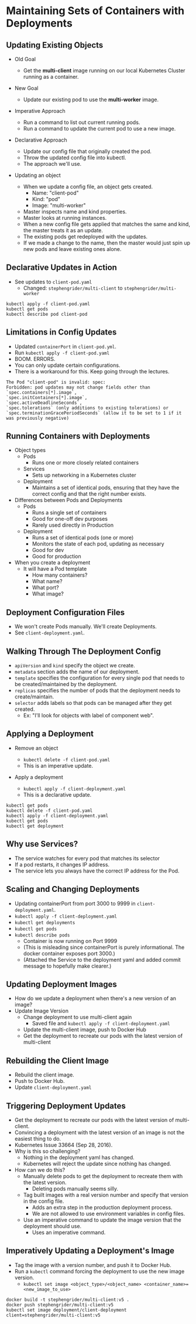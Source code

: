 # Maintaining Sets of Containers with Deployments

## Updating Existing Objects

* Old Goal
  * Get the **multi-client** image running on our local Kubernetes Cluster running as a container.
* New Goal
  * Update our existing pod to use the **multi-worker** image.

* Imperative Approach
  * Run a command to list out current running pods.
  * Run a command to update the current pod to use a new image.
* Declarative Approach
  * Update our config file that originally created the pod.
  * Throw the updated config file into kubectl.
  * The approach we'll use.

* Updating an object
  * When we update a config file, an object gets created.
    * Name: "client-pod"
    * Kind: "pod"
    * Image: "multi-worker"
  * Master inspects name and kind properties.
  * Master looks at running instances.
  * When a new config file gets applied that matches the same and kind, the master treats it as an update.
  * The existing pods get redeployed with the updates.
  * If we made a change to the name, then the master would just spin up new pods and leave existing ones alone.

## Declarative Updates in Action

* See updates to `client-pod.yaml`
  * Changed: `stephengrider/multi-client` to `stephengrider/multi-worker`

```
kubectl apply -f client-pod.yaml
kubectl get pods
kubectl describe pod client-pod
```

## Limitations in Config Updates

* Updated `containerPort` in `client-pod.yml`.
* Run `kubectl apply -f client-pod.yaml`
* BOOM. ERRORS.
* You can only update certain configurations. 
* There is a workaround for this. Keep going through the lectures.

```
The Pod "client-pod" is invalid: spec: 
Forbidden: pod updates may not change fields other than 
`spec.containers[*].image`, 
`spec.initContainers[*].image`, 
`spec.activeDeadlineSeconds`, 
`spec.tolerations` (only additions to existing tolerations) or 
`spec.terminationGracePeriodSeconds` (allow it to be set to 1 if it was previously negative)
```

## Running Containers with Deployments

* Object types
  * Pods
    * Runs one or more closely related containers
  * Services
    * Sets up networking in a Kubernetes cluster
  * Deployment
    * Maintains a set of identical pods, ensuring that they have the correct config and that the right number exists.
* Differences between Pods and Deployments
  * Pods
    * Runs a single set of containers
    * Good for one-off dev purposes
    * Rarely used directly in Production
  * Deployment
    * Runs a set of identical pods (one or more)
    * Monitors the state of each pod, updating as necessary
    * Good for dev
    * Good for production
* When you create a deployment
  * It will have a Pod template
    * How many containers?
    * What name?
    * What port?
    * What image?

## Deployment Configuration Files

* We won't create Pods manually. We'll create Deployments.
* See `client-deployment.yaml`.

## Walking Through The Deployment Config

* `apiVersion` and `kind` specify the object we create.
* `metadata` section adds the name of our deployment.
* `template` specifies the configuration for every single pod that needs to be created/maintained by the deployment.
* `replicas` specifies the number of pods that the deployment needs to create/maintain.
* `selector` adds labels so that pods can be managed after they get created.
  * Ex: "I'll look for objects with label of component web".

## Applying a Deployment

* Remove an object
  * `kubectl delete -f client-pod.yaml`
  * This is an imperative update.

* Apply a deployment
  * `kubectl apply -f client-deployment.yaml`
  * This is a declarative update.

```
kubectl get pods
kubectl delete -f client-pod.yaml
kubectl apply -f client-deployment.yaml
kubectl get pods
kubectl get deployment
```

## Why use Services?

* The service watches for every pod that matches its selector
* If a pod restarts, it changes IP address.
* The service lets you always have the correct IP address for the Pod.

## Scaling and Changing Deployments

* Updating containerPort from port 3000 to 9999 in `client-deployment.yaml`.
* `kubectl apply -f client-deployment.yaml`
* `kubectl get deployments`
* `kubectl get pods`
* `kubectl describe pods`
  * Container is now running on Port 9999
  * (This is misleading since containerPort is purely informational. The docker container exposes port 3000.)
  * (Attached the Service to the deployment yaml and added commit message to hopefully make clearer.)

## Updating Deployment Images

* How do we update a deployment when there's a new version of an image?
* Update Image Version
  * Change deployment to use multi-client again
    * Saved file and `kubectl apply -f client-deployment.yaml`
  * Update the multi-client image, push to Docker Hub
  * Get the deployment to recreate our pods with the latest version of multi-client

## Rebuilding the Client Image

* Rebuild the client image.
* Push to Docker Hub.
* Update `client-deployment.yaml`

## Triggering Deployment Updates

* Get the deployment to recreate our pods with the latest version of multi-client.
* Convincing a deployment with the latest version of an image is not the easiest thing to do.
* Kubernetes Issue 33664 (Sep 28, 2016).
* Why is this so challenging?
  * Nothing in the deployment yaml has changed.
  * Kubernetes will reject the update since nothing has changed.
* How can we do this?
  * Manually delete pods to get the deployment to recreate them with the latest version.
    * Deleting pods manually seems silly.
  * Tag built images with a real version number and specify that version in the config file.
    * Adds an extra step in the production deployment process.
    * We are not allowed to use environment variables in config files.
  * Use an imperative command to update the image version that the deployment should use.
    * Uses an imperative command.

## Imperatively Updating a Deployment's Image

* Tag the image with a version number, and push it to Docker Hub.
* Run a `kubectl` command forcing the deployment to use the new image version.
  * `kubectl set image <object_type>/<object_name> <container_name>=<new_image_to_use>`

```
docker build -t stephengrider/multi-client:v5 .
docker push stephengrider/multi-client:v5
kubectl set image deployment/client-deployment client=stephengrider/multi-client:v5
```
